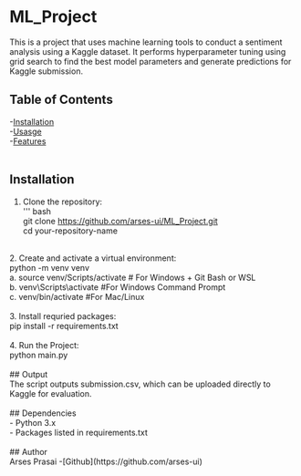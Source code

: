 # ML_Project
This is a project that uses machine learning tools to conduct a sentiment analysis using a Kaggle dataset. It performs hyperparameter tuning using grid search to find the best model parameters and generate predictions for Kaggle submission.


## Table of Contents 
-[Installation](#installation) <br>
-[Usasge](#usage) <br>
-[Features](#features) <br>
<br>
## Installation<br>
1. Clone the repository:<br>
''' bash<br>
git clone https://github.com/arses-ui/ML_Project.git<br>
cd your-repository-name<br>
<br>
2. Create and activate a virtual environment:<br>
python -m venv venv <br>
a. source venv/Scripts/activate # For Windows + Git Bash or WSL<br>
b. venv\Scripts\activate #For Windows Command Prompt <br>
c. venv/bin/activate #For Mac/Linux <br>
<br>
3. Install requried packages:<br>
pip install -r requirements.txt<br> 
<br> 
4. Run the Project: <br> 
python main.py <br>
<br>
## Output <br>
The script outputs submission.csv, which can be uploaded directly to Kaggle for evaluation.<br>
<br>
## Dependencies<br>
- Python 3.x <br>
- Packages listed in requirements.txt <br>
<br>
## Author<br>
Arses Prasai -[Github](https://github.com/arses-ui)                          

